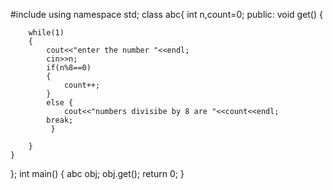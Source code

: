 #include<iostream>
using namespace std;
class abc{
    int n,count=0;
    public:
    void get()
    {
        
        while(1)
        {
            cout<<"enter the number "<<endl;
            cin>>n;
            if(n%8==0)
            {
                count++;
            }
            else {
                cout<<"numbers divisibe by 8 are "<<count<<endl;
            break;
             }
           
        }
    }

};
int main()
{
    abc obj;
    obj.get();
    return 0;
    }
